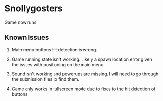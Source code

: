 # Snollygosters
Game now runs

## Known Issues
1) ~~Main menu buttons hit detection is wrong.~~

2) Game running state isn't working. Likely a spawn location error given the issues with positioning on the main menu. 

3) Sound isn't working and powerups are missing. I will need to go through the submission files to find them.

4) Game only works in fullscreen mode due to fixes to the hit detection of buttons
